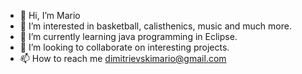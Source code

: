 - 👋 Hi, I’m Mario
- 👀 I’m interested in basketball, calisthenics, music and much more.
- 🌱 I’m currently learning java programming in Eclipse.
- 💞️ I’m looking to collaborate on interesting projects.
- 📫 How to reach me dimitrievskimario@gmail.com

<!---
Mario190204/Mario190204 is a ✨ special ✨ repository because its `README.md` (this file) appears on your GitHub profile.
You can click the Preview link to take a look at your changes.
--->
